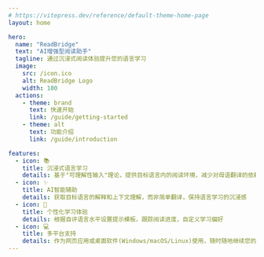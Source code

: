 ```yaml
---
# https://vitepress.dev/reference/default-theme-home-page
layout: home

hero:
  name: "ReadBridge"
  text: "AI增强型阅读助手"
  tagline: 通过沉浸式阅读体验提升您的语言学习
  image:
    src: /icon.ico
    alt: ReadBridge Logo
    width: 180
  actions:
    - theme: brand
      text: 快速开始
      link: /guide/getting-started
    - theme: alt
      text: 功能介绍
      link: /guide/introduction

features:
  - icon: 📚
    title: 沉浸式语言学习
    details: 基于"可理解性输入"理论，提供目标语言内的阅读环境，减少对母语翻译的依赖
  - icon: ✨
    title: AI智能辅助
    details: 获取目标语言的解释和上下文理解，而非简单翻译，保持语言学习的沉浸感
  - icon: 🎯
    title: 个性化学习体验
    details: 根据自评语言水平设置提示模板，跟踪阅读进度，自定义学习偏好
  - icon: 💻
    title: 多平台支持
    details: 作为网页应用或桌面软件(Windows/macOS/Linux)使用，随时随地继续您的阅读
---
```


